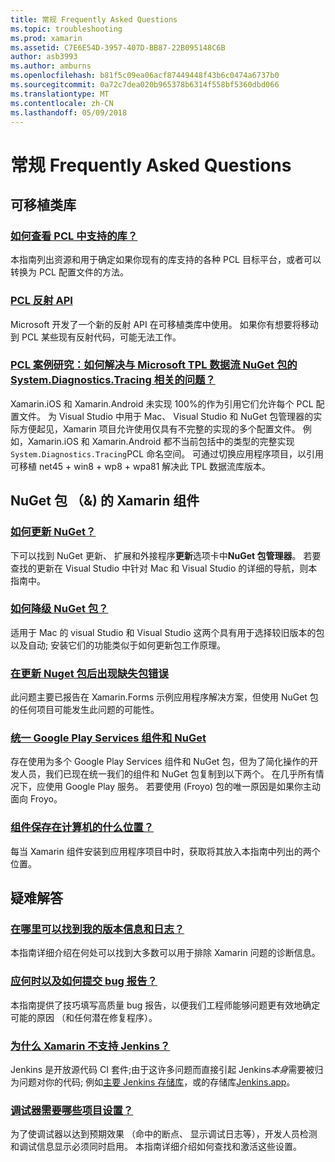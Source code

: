 ```yaml
---
title: 常规 Frequently Asked Questions
ms.topic: troubleshooting
ms.prod: xamarin
ms.assetid: C7E6E54D-3957-407D-BB87-22B095148C6B
author: asb3993
ms.author: amburns
ms.openlocfilehash: b81f5c09ea06acf87449448f43b6c0474a6737b0
ms.sourcegitcommit: 0a72c7dea020b965378b6314f558bf5360dbd066
ms.translationtype: MT
ms.contentlocale: zh-CN
ms.lasthandoff: 05/09/2018
---
```

# <a name="general-frequently-asked-questions"></a>常规 Frequently Asked Questions

## <a name="portable-class-libraries"></a>可移植类库
### <a name="how-can-i-view-what-libraries-are-supported-in-a-pclpcl-support-librariesmd"></a>[如何查看 PCL 中支持的库？](pcl-support-libraries.md)
本指南列出资源和用于确定如果你现有的库支持的各种 PCL 目标平台，或者可以转换为 PCL 配置文件的方法。

### <a name="pcl-reflection-apipcl-reflectionmd"></a>[PCL 反射 API](pcl-reflection.md)
Microsoft 开发了一个新的反射 API 在可移植类库中使用。 如果你有想要将移动到 PCL 某些现有反射代码，可能无法工作。

### <a name="pcl-case-study-how-can-i-resolve-problems-related-to-systemdiagnosticstracing-for-the-microsoft-tpl-dataflow-nuget-packagepcl-case-studymd"></a>[PCL 案例研究：如何解决与 Microsoft TPL 数据流 NuGet 包的 System.Diagnostics.Tracing 相关的问题？](pcl-case-study.md)
Xamarin.iOS 和 Xamarin.Android 未实现 100%的作为引用它们允许每个 PCL 配置文件。 为 Visual Studio 中用于 Mac、 Visual Studio 和 NuGet 包管理器的实际方便起见，Xamarin 项目允许使用仅具有不完整的实现的多个配置文件。 例如，Xamarin.iOS 和 Xamarin.Android 都不当前包括中的类型的完整实现`System.Diagnostics.Tracing`PCL 命名空间。 可通过切换应用程序项目，以引用可移植 net45 + win8 + wp8 + wpa81 解决此 TPL 数据流库版本。

## <a name="nuget-packages--xamarin-components"></a>NuGet 包 （&) 的 Xamarin 组件
### <a name="how-can-i-update-nugetnuget-updatemd"></a>[如何更新 NuGet？](nuget-update.md)
下可以找到 NuGet 更新、 扩展和外接程序**更新**选项卡中**NuGet 包管理器**。 若要查找的更新在 Visual Studio 中针对 Mac 和 Visual Studio 的详细的导航，则本指南中。

### <a name="how-do-i-downgrade-a-nuget-packagenuget-package-downgrademd"></a>[如何降级 NuGet 包？](nuget-package-downgrade.md)
适用于 Mac 的 visual Studio 和 Visual Studio 这两个具有用于选择较旧版本的包以及自动; 安装它们的功能类似于如何更新包工作原理。

### <a name="missing-packages-error-after-updating-nuget-packagesnuget-packages-missingmd"></a>[在更新 Nuget 包后出现缺失包错误](nuget-packages-missing.md)
此问题主要已报告在 Xamarin.Forms 示例应用程序解决方案，但使用 NuGet 包的任何项目可能发生此问题的可能性。

### <a name="unifying-google-play-services-components-and-nugetgps-components-nugetmd"></a>[统一 Google Play Services 组件和 NuGet](gps-components-nuget.md)
存在使用为多个 Google Play Services 组件和 NuGet 包，但为了简化操作的开发人员，我们已现在统一我们的组件和 NuGet 包复制到以下两个。 在几乎所有情况下，应使用 Google Play 服务。 若要使用 (Froyo) 包的唯一原因是如果你主动面向 Froyo。

### <a name="where-are-the-components-stored-on-my-machinecomponent-storagemd"></a>[组件保存在计算机的什么位置？](component-storage.md)
每当 Xamarin 组件安装到应用程序项目中时，获取将其放入本指南中列出的两个位置。


## <a name="troubleshooting"></a>疑难解答
### <a name="where-can-i-find-my-version-information-and-logsversion-logsmd"></a>[在哪里可以找到我的版本信息和日志？](version-logs.md)
本指南详细介绍在何处可以找到大多数可以用于排除 Xamarin 问题的诊断信息。

### <a name="when-and-how-should-i-file-a-bug-reporthowto-file-bugmd"></a>[应何时以及如何提交 bug 报告？](howto-file-bug.md)
本指南提供了技巧填写高质量 bug 报告，以便我们工程师能够问题更有效地确定可能的原因 （和任何潜在修复程序）。

### <a name="why-isnt-jenkins-supported-by-xamarinxamarin-jenkinsmd"></a>[为什么 Xamarin 不支持 Jenkins？](xamarin-jenkins.md)
Jenkins 是开放源代码 CI 套件;由于这许多问题而直接引起 Jenkins*本身*需要被归为问题对你的代码; 例如[主要 Jenkins 存储库](https://github.com/jenkinsci/jenkins)，或的存储库[Jenkins.app](https://github.com/stisti/jenkins-app)。

### <a name="what-project-settings-are-required-for-the-debuggerdebugger-settingsmd"></a>[调试器需要哪些项目设置？](debugger-settings.md)
为了使调试器以达到预期效果 （命中的断点、 显示调试日志等），开发人员检测和调试信息显示必须同时启用。 本指南详细介绍如何查找和激活这些设置。

